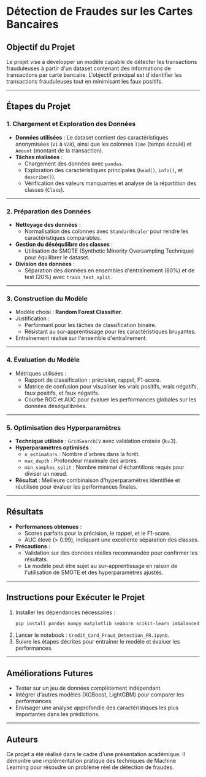 
# Détection de Fraudes sur les Cartes Bancaires

## Objectif du Projet
Le projet vise à développer un modèle capable de détecter les transactions frauduleuses à partir d'un dataset contenant des informations de transactions par carte bancaire. L'objectif principal est d'identifier les transactions frauduleuses tout en minimisant les faux positifs.

---

## Étapes du Projet

### 1. Chargement et Exploration des Données
- **Données utilisées** : Le dataset contient des caractéristiques anonymisées (`V1` à `V28`), ainsi que les colonnes `Time` (temps écoulé) et `Amount` (montant de la transaction).
- **Tâches réalisées** :
  - Chargement des données avec `pandas`.
  - Exploration des caractéristiques principales (`head()`, `info()`, et `describe()`).
  - Vérification des valeurs manquantes et analyse de la répartition des classes (`Class`).

---

### 2. Préparation des Données
- **Nettoyage des données** :
  - Normalisation des colonnes avec `StandardScaler` pour rendre les caractéristiques comparables.
- **Gestion du déséquilibre des classes** :
  - Utilisation de SMOTE (Synthetic Minority Oversampling Technique) pour équilibrer le dataset.
- **Division des données** :
  - Séparation des données en ensembles d'entraînement (80%) et de test (20%) avec `train_test_split`.

---

### 3. Construction du Modèle
- Modèle choisi : **Random Forest Classifier**.
- Justification :
  - Performant pour les tâches de classification binaire.
  - Résistant au sur-apprentissage pour les caractéristiques bruyantes.
- Entraînement réalisé sur l'ensemble d'entraînement.

---

### 4. Évaluation du Modèle
- Métriques utilisées :
  - Rapport de classification : précision, rappel, F1-score.
  - Matrice de confusion pour visualiser les vrais positifs, vrais négatifs, faux positifs, et faux négatifs.
  - Courbe ROC et AUC pour évaluer les performances globales sur les données déséquilibrées.

---

### 5. Optimisation des Hyperparamètres
- **Technique utilisée** : `GridSearchCV` avec validation croisée (k=3).
- **Hyperparamètres optimisés** :
  - `n_estimators` : Nombre d'arbres dans la forêt.
  - `max_depth` : Profondeur maximale des arbres.
  - `min_samples_split` : Nombre minimal d'échantillons requis pour diviser un nœud.
- **Résultat** : Meilleure combinaison d'hyperparamètres identifiée et réutilisée pour évaluer les performances finales.

---

## Résultats
- **Performances obtenues** :
  - Scores parfaits pour la précision, le rappel, et le F1-score.
  - AUC élevé (> 0.99), indiquant une excellente séparation des classes.
- **Précautions** :
  - Validation sur des données réelles recommandée pour confirmer les résultats.
  - Le modèle peut être sujet au sur-apprentissage en raison de l'utilisation de SMOTE et des hyperparamètres ajustés.

---

## Instructions pour Exécuter le Projet
1. Installer les dépendances nécessaires :
   ```bash
   pip install pandas numpy matplotlib seaborn scikit-learn imbalanced-learn
   ```
2. Lancer le notebook : `Credit_Card_Fraud_Detection_FR.ipynb`.
3. Suivre les étapes décrites pour entraîner le modèle et évaluer les performances.

---

## Améliorations Futures
- Tester sur un jeu de données complètement indépendant.
- Intégrer d'autres modèles (XGBoost, LightGBM) pour comparer les performances.
- Envisager une analyse approfondie des caractéristiques les plus importantes dans les prédictions.

---

## Auteurs
Ce projet a été réalisé dans le cadre d'une présentation académique. Il démontre une implémentation pratique des techniques de Machine Learning pour résoudre un problème réel de détection de fraudes.
